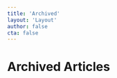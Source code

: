 ```yaml
---
title: 'Archived'
layout: 'Layout'
author: false
cta: false
---
```

# Archived Articles

<Articles tag="archived" />

<!-- find articles that need the archived tag added -->
<!-- <Articles not="hiring, growth, howto, nodejs, git" /> -->

